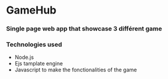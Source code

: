 # GameHub

### Single page web app that showcase 3 différent game

### Technologies used

- Node.js
- Ejs tamplate engine
- Javascript to make the fonctionalities of the game

